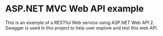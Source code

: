 # ASP.NET MVC Web API example
This is an example of a RESTful Web service using ASP.NET Web API 2. Swagger is used in this project to help user explore and test this web API.